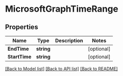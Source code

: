# MicrosoftGraphTimeRange

## Properties

Name | Type | Description | Notes
------------ | ------------- | ------------- | -------------
**EndTime** | **string** |  | [optional] 
**StartTime** | **string** |  | [optional] 

[[Back to Model list]](../README.md#documentation-for-models) [[Back to API list]](../README.md#documentation-for-api-endpoints) [[Back to README]](../README.md)


